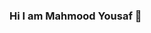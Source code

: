 ### Hi I am Mahmood Yousaf 👋

<!--
**yousaf2018/yousaf2018** is a ✨ _special_ ✨ repository because its `README.md` (this file) appears on your GitHub profile.

Here are some ideas to get you started:

- 🔭 I am very interested in machine learning, deep learning and data analysis projects. I am looking for opportunities to maximize
my potential and contribute to the growth of an organization. I really enjoy learning advanced technologies to keep
my skills up to date. I like to solve real world problems by using my skills. I have a great deal of flexibility in working
in any kind of environment.


- 📫 How to reach me: ... Email: yousaf2018@namal.edu.pk
- 📫 How to reach me: ... [LinkedIn: ](https://www.linkedin.com/in/mahmood-yousaf/)
- 📫 How to reach me: ... [Instagram: ](https://www.instagram.com/yousaf_mahmood/)
